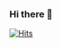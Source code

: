 ### Hi there 👋
[![Hits](https://hits.seeyoufarm.com/api/count/incr/badge.svg?url=https%3A%2F%2Fgithub.com%2FYujinJeon416&count_bg=%23F7E50A&title_bg=%23C691ED&icon=&icon_color=%23FFFFFF&title=hits&edge_flat=false)](https://hits.seeyoufarm.com)
<!--
** ✨  Good morning. ✨ I am currently a student whose goal is to become a junior developer. 
I am constantly working on the daily commit movement. 
Whenever I want to give up, I always shout "I make it myself" . 




- 🔭 I’m currently working on ...
- 🌱 I'm currently learning - Java
- 👯 I’m looking to collaborate on ...
- 🤔 I’m looking  for help with- a study to study together
- 💬 Ask me about ...
- 📫 How to reach me: ...
- 😄 Pronouns: ...
- ⚡ Fun fact: ...
-->
